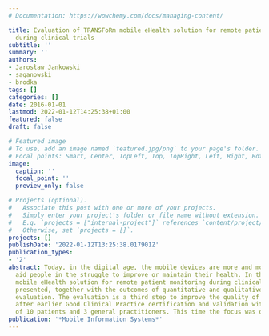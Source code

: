 ```yaml
---
# Documentation: https://wowchemy.com/docs/managing-content/

title: Evaluation of TRANSFoRm mobile eHealth solution for remote patient monitoring
  during clinical trials
subtitle: ''
summary: ''
authors:
- Jarosław Jankowski
- saganowski
- brodka
tags: []
categories: []
date: 2016-01-01
lastmod: 2022-01-12T14:25:38+01:00
featured: false
draft: false

# Featured image
# To use, add an image named `featured.jpg/png` to your page's folder.
# Focal points: Smart, Center, TopLeft, Top, TopRight, Left, Right, BottomLeft, Bottom, BottomRight.
image:
  caption: ''
  focal_point: ''
  preview_only: false

# Projects (optional).
#   Associate this post with one or more of your projects.
#   Simply enter your project's folder or file name without extension.
#   E.g. `projects = ["internal-project"]` references `content/project/deep-learning/index.md`.
#   Otherwise, set `projects = []`.
projects: []
publishDate: '2022-01-12T13:25:38.017901Z'
publication_types:
- '2'
abstract: Today, in the digital age, the mobile devices are more and more used to
  aid people in the struggle to improve or maintain their health. In this paper, the
  mobile eHealth solution for remote patient monitoring during clinical trials is
  presented, together with the outcomes of quantitative and qualitative performance
  evaluation. The evaluation is a third step to improve the quality of the application
  after earlier Good Clinical Practice certification and validation with the participation
  of 10 patients and 3 general practitioners. This time the focus was on
publication: '*Mobile Information Systems*'
---
```

